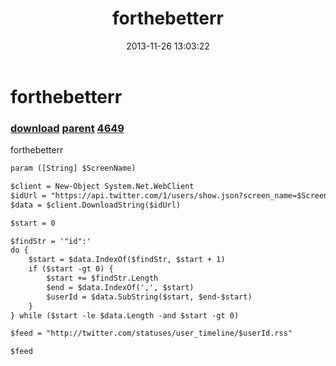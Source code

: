 ﻿---
pid:            4648
parent:         4647
children:       4649
poster:         forthebetterr
title:          forthebetterr
date:           2013-11-26 13:03:22
description:    forthebetterr
format:         xml
---

# forthebetterr

### [download](4648.xml) [parent](4647.md) [4649](4649.md)

forthebetterr

```xml
param ([String] $ScreenName)

$client = New-Object System.Net.WebClient
$idUrl = "https://api.twitter.com/1/users/show.json?screen_name=$ScreenName"
$data = $client.DownloadString($idUrl)

$start = 0

$findStr = '"id":'
do {
    $start = $data.IndexOf($findStr, $start + 1)
    if ($start -gt 0) {
        $start += $findStr.Length
        $end = $data.IndexOf(',', $start)
        $userId = $data.SubString($start, $end-$start)
    }
} while ($start -le $data.Length -and $start -gt 0)

$feed = "http://twitter.com/statuses/user_timeline/$userId.rss"

$feed
```
